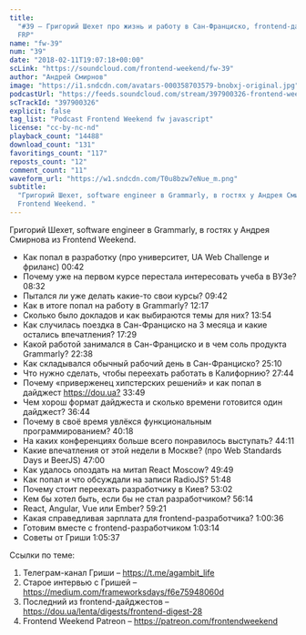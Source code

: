 ```yaml
---
title:
  "#39 – Григорий Шехет про жизнь и работу в Сан-Франциско, frontend-дайджест и
  FRP"
name: "fw-39"
num: "39"
date: "2018-02-11T19:07:18+00:00"
scLink: "https://soundcloud.com/frontend-weekend/fw-39"
author: "Андрей Смирнов"
image: "https://i1.sndcdn.com/avatars-000358703579-bnobxj-original.jpg"
podcastUrl: "https://feeds.soundcloud.com/stream/397900326-frontend-weekend-fw-39.m4a"
scTrackId: "397900326"
explicit: false
tag_list: "Podcast Frontend Weekend fw javascript"
license: "cc-by-nc-nd"
playback_count: "14488"
download_count: "131"
favoritings_count: "117"
reposts_count: "12"
comment_count: "11"
waveform_url: "https://w1.sndcdn.com/T0u8bzw7eNue_m.png"
subtitle:
  "Григорий Шехет, software engineer в Grammarly, в гостях у Андрея Смирнова из
  Frontend Weekend. "
---
```


Григорий Шехет, software engineer в Grammarly, в гостях у Андрея Смирнова из
Frontend Weekend.

- Как попал в разработку (про университет, UA Web Challenge и фриланс)
  <timecode sec="42">00:42</timecode>
- Почему уже на первом курсе перестала интересовать учеба в ВУЗе?
  <timecode sec="512">08:32</timecode>
- Пытался ли уже делать какие-то свои курсы?
  <timecode sec="582">09:42</timecode>
- Как в итоге попал на работу в Grammarly? <timecode sec="737">12:17</timecode>
- Сколько было докладов и как выбираются темы для них?
  <timecode sec="834">13:54</timecode>
- Как случилась поездка в Сан-Франциско на 3 месяца и какие остались
  впечатления? <timecode sec="1049">17:29</timecode>
- Какой работой занимался в Сан-Франциско и в чем соль продукта Grammarly?
  <timecode sec="1358">22:38</timecode>
- Как складывался обычный рабочий день в Сан-Франциско?
  <timecode sec="1510">25:10</timecode>
- Что нужно сделать, чтобы переехать работать в Калифорнию?
  <timecode sec="1664">27:44</timecode>
- Почему «приверженец хипстерских решений» и как попал в дайджест
  <https://dou.ua?> <timecode sec="2029">33:49</timecode>
- Чем хорош формат дайджеста и сколько времени готовится один дайджест?
  <timecode sec="2204">36:44</timecode>
- Почему в своё время увлёкся функциональным программированием?
  <timecode sec="2418">40:18</timecode>
- На каких конференциях больше всего понравилось выступать?
  <timecode sec="2651">44:11</timecode>
- Какие впечатления от этой недели в Москве? (про Web Standards Days и BeerJS)
  <timecode sec="2820">47:00</timecode>
- Как удалось опоздать на митап React Moscow?
  <timecode sec="2989">49:49</timecode>
- Как попал и что обсуждали на записи RadioJS?
  <timecode sec="3108">51:48</timecode>
- Почему стоит переехать разработчику в Киев?
  <timecode sec="3182">53:02</timecode>
- Кем бы хотел быть, если бы не стал разработчиком?
  <timecode sec="3374">56:14</timecode>
- React, Angular, Vue или Ember? <timecode sec="3561">59:21</timecode>
- Какая справедливая зарплата для frontend-разработчика?
  <timecode sec="3636">1:00:36</timecode>
- Готовим вместе с frontend-разработчиком
  <timecode sec="3794">1:03:14</timecode>
- Советы от Гриши <timecode sec="3937">1:05:37</timecode>

Ссылки по теме:

1. Телеграм-канал Гриши – <https://t.me/agambit_life>
2. Старое интервью с Гришей – <https://medium.com/frameworksdays/f6e75948060d>
3. Последний из frontend-дайджестов –
   <https://dou.ua/lenta/digests/frontend-digest-28>
4. Frontend Weekend Patreon – <https://patreon.com/frontendweekend>

